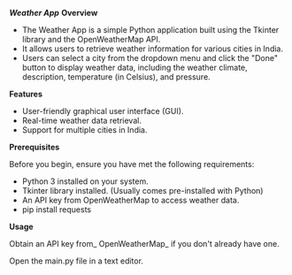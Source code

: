 **_Weather App_**
**Overview**
- The Weather App is a simple Python application built using the Tkinter library and the OpenWeatherMap API.
- It allows users to retrieve weather information for various cities in India.
- Users can select a city from the dropdown menu and click the "Done" button to display weather data, including the weather climate, description, temperature (in Celsius), and pressure.

**Features**
- User-friendly graphical user interface (GUI).
- Real-time weather data retrieval.
- Support for multiple cities in India.

**Prerequisites**

Before you begin, ensure you have met the following requirements:

- Python 3 installed on your system.
- Tkinter library installed. (Usually comes pre-installed with Python)
- An API key from OpenWeatherMap to access weather data.
- pip install requests

**Usage**

Obtain an API key from_ OpenWeatherMap_ if you don't already have one.

Open the main.py file in a text editor.

